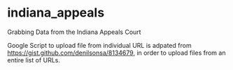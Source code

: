 # indiana_appeals
Grabbing Data from the Indiana Appeals Court

Google Script to upload file from individual URL is adpated from https://gist.github.com/denilsonsa/8134679, in order to upload files from an entire list of URLs.

